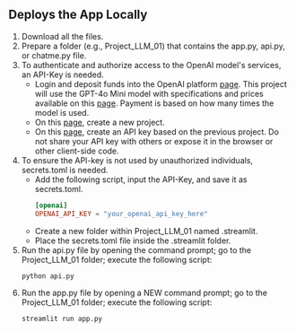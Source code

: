 ## **Deploys the App Locally**

1. Download all the files.
2. Prepare a folder (e.g., Project_LLM_01) that contains the app.py, api.py, or chatme.py file.
3. To authenticate and authorize access to the OpenAI model's services, an API-Key is needed.
    -   Login and deposit funds into the OpenAI platform [page](https://platform.openai.com/settings/organization/billing/overview). This project will use the GPT-4o Mini model with specifications and prices available on this [page](https://openai.com/api/pricing/). Payment is based on how many times the model is used.
    -   On this [page](https://platform.openai.com/settings/organization/projects), create a new project.
    -   On this [page](https://platform.openai.com/settings/organization/api-keys), create an API key based on the previous project. Do not share your API key with others or expose it in the browser or other client-side code.
4. To ensure the API-key is not used by unauthorized individuals, secrets.toml is needed.
    - Add the following script, input the API-Key, and save it as secrets.toml.
        ```toml
        [openai]  
        OPENAI_API_KEY = "your_openai_api_key_here"
        ```
    - Create a new folder within Project_LLM_01 named .streamlit.
    - Place the secrets.toml file inside the .streamlit folder.
5. Run the api.py file by opening the command prompt; go to the Project_LLM_01 folder; execute the following script:
    ```cd
    python api.py
    ```
6. Run the app.py file by opening a NEW command prompt; go to the Project_LLM_01 folder; execute the following script:
    ```cd
    streamlit run app.py
    ```

